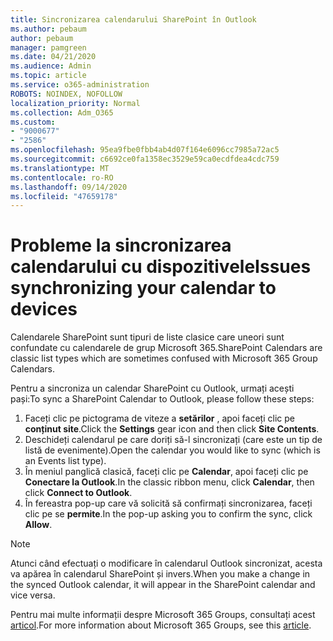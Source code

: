 ```yaml
---
title: Sincronizarea calendarului SharePoint în Outlook
ms.author: pebaum
author: pebaum
manager: pamgreen
ms.date: 04/21/2020
ms.audience: Admin
ms.topic: article
ms.service: o365-administration
ROBOTS: NOINDEX, NOFOLLOW
localization_priority: Normal
ms.collection: Adm_O365
ms.custom:
- "9000677"
- "2586"
ms.openlocfilehash: 95ea9fbe0fbb4ab4d07f164e6096cc7985a72ac5
ms.sourcegitcommit: c6692ce0fa1358ec3529e59ca0ecdfdea4cdc759
ms.translationtype: MT
ms.contentlocale: ro-RO
ms.lasthandoff: 09/14/2020
ms.locfileid: "47659178"
---
```

# <a name="issues-synchronizing-your-calendar-to-devices"></a><span data-ttu-id="e2955-102">Probleme la sincronizarea calendarului cu dispozitivele</span><span class="sxs-lookup"><span data-stu-id="e2955-102">Issues synchronizing your calendar to devices</span></span>

<span data-ttu-id="e2955-103">Calendarele SharePoint sunt tipuri de liste clasice care uneori sunt confundate cu calendarele de grup Microsoft 365.</span><span class="sxs-lookup"><span data-stu-id="e2955-103">SharePoint Calendars are classic list types which are sometimes confused with Microsoft 365 Group Calendars.</span></span>

<span data-ttu-id="e2955-104">Pentru a sincroniza un calendar SharePoint cu Outlook, urmați acești pași:</span><span class="sxs-lookup"><span data-stu-id="e2955-104">To sync a SharePoint Calendar to Outlook, please follow these steps:</span></span>

1. <span data-ttu-id="e2955-105">Faceți clic pe pictograma de viteze a **setărilor** , apoi faceți clic pe **conținut site**.</span><span class="sxs-lookup"><span data-stu-id="e2955-105">Click the **Settings** gear icon and then click **Site Contents**.</span></span>
2. <span data-ttu-id="e2955-106">Deschideți calendarul pe care doriți să-l sincronizați (care este un tip de listă de evenimente).</span><span class="sxs-lookup"><span data-stu-id="e2955-106">Open the calendar you would like to sync (which is an Events list type).</span></span>
3. <span data-ttu-id="e2955-107">În meniul panglică clasică, faceți clic pe **Calendar**, apoi faceți clic pe **Conectare la Outlook**.</span><span class="sxs-lookup"><span data-stu-id="e2955-107">In the classic ribbon menu, click **Calendar**, then click **Connect to Outlook**.</span></span>
4. <span data-ttu-id="e2955-108">În fereastra pop-up care vă solicită să confirmați sincronizarea, faceți clic pe se **permite**.</span><span class="sxs-lookup"><span data-stu-id="e2955-108">In the pop-up asking you to confirm the sync, click **Allow**.</span></span>

>[!Note]
> <span data-ttu-id="e2955-109">Atunci când efectuați o modificare în calendarul Outlook sincronizat, acesta va apărea în calendarul SharePoint și invers.</span><span class="sxs-lookup"><span data-stu-id="e2955-109">When you make a change in the synced Outlook calendar, it will appear in the SharePoint calendar and vice versa.</span></span>

<span data-ttu-id="e2955-110">Pentru mai multe informații despre Microsoft 365 Groups, consultați acest [articol](https://support.office.com/article/Learn-about-Office-365-groups-b565caa1-5c40-40ef-9915-60fdb2d97fa2).</span><span class="sxs-lookup"><span data-stu-id="e2955-110">For more information about Microsoft 365 Groups, see this [article](https://support.office.com/article/Learn-about-Office-365-groups-b565caa1-5c40-40ef-9915-60fdb2d97fa2).</span></span>
